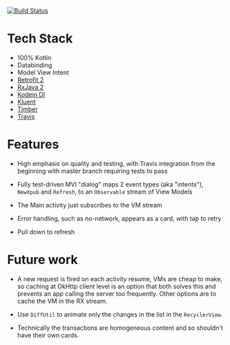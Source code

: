 [![Build Status](https://travis-ci.org/westonal/blockchain.svg?branch=master)](https://travis-ci.org/westonal/blockchain)

Tech Stack
==

- 100% Kotlin
- Databinding
- Model View Intent
- [Retrofit 2](http://square.github.io/retrofit/)
- [RxJava 2](https://github.com/ReactiveX/RxJava)
- [Kodein DI](http://kodein.org/)
- [Kluent](https://github.com/MarkusAmshove/Kluent)
- [Timber](https://github.com/JakeWharton/timber)
- [Travis](https://travis-ci.org/westonal/blockchain)

Features
==

- High emphasis on quality and testing, with Travis integration from the beginning with master branch requiring tests to pass

- Fully test-driven MVI "dialog" maps 2 event types (aka "intents"), `NewXpub` and `Refresh`, to an `Observable` stream of View Models

- The Main activity just subscribes to the VM stream

- Error handling, such as no-network, appears as a card, with tap to retry

- Pull down to refresh

Future work
==

- A new request is fired on each activity resume, VMs are cheap to make, so caching at OkHttp client level is an option that both solves this and prevents an app calling the server too frequently. Other options are to cache the VM in the RX stream.

- Use `DiffUtil` to animate only the changes in the list in the `RecyclerView`.

- Technically the transactions are homogeneous content and so shouldn't have their own cards.
